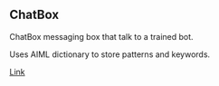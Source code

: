 ## ChatBox

ChatBox messaging box that talk to a trained bot. 

Uses AIML dictionary to store patterns and keywords.


[Link](https://github.com/skateboy/ChatBox/archive/master.zip)
